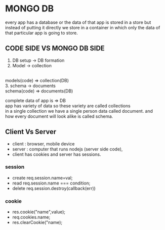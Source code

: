 # MONGO DB
every app has a database or the data of that app is stored in a store but instead of putting it directly we store in a container in which only the data of that particular app is going to store.
## CODE SIDE VS MONGO DB SIDE

1. DB setup -> DB formation
2. Model -> collection
<br>
models(code) => collection(DB)
<br>
3. schema -> documents
<br>
schema(code) => documents(DB)
<br>


complete data of app is => DB
<br>
app has variety of data so these variety are called collections
<br>
in a single collection we have a single person data called document. and how every document will look alike is called schema.

## Client Vs Server
- client : browser, mobile device
- server : computer that runs nodejs (server side code),
- client has cookies and server has sessions.
### session
- create req.session.name=val;
- read req.session.name === condition;
- delete req.session.destroy(callback(err))
### cookie
- res.cookie("name",value);
- req.cookies.name;
- res.clearCookie("name);